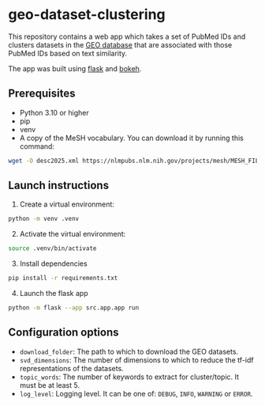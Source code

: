 # geo-dataset-clustering
This repository contains a web app which takes a set of PubMed IDs and clusters datasets in the [GEO database](https://www.ncbi.nlm.nih.gov/gds/) that are associated with those PubMed IDs based on text similarity.

The app was built using [flask](https://flask.palletsprojects.com/en/stable/) and [bokeh](https://bokeh.org/).

## Prerequisites
- Python 3.10 or higher
- pip
- venv
- A copy of the MeSH vocabulary. You can download it by running this command:
```bash 
wget -O desc2025.xml https://nlmpubs.nlm.nih.gov/projects/mesh/MESH_FILES/xmlmesh/desc2025.xml
```


## Launch instructions
1. Create a virtual environment:
```bash
python -m venv .venv
```
2. Activate the virtual environment:
```bash
source .venv/bin/activate
```
3. Install dependencies
```bash
pip install -r requirements.txt
```
4. Launch the flask app
```bash
python -m flask --app src.app.app run
```

## Configuration options
- `download_folder`: The path to which to download the GEO datasets.
- `svd_dimensions`: The number of dimensions to which to reduce the tf-idf representations of the datasets.
- `topic_words`: The number of keywords to extract for cluster/topic. It must be at least 5.
- `log_level`: Logging level. It can be one of: `DEBUG`, `INFO`, `WARNING` or `ERROR`.
